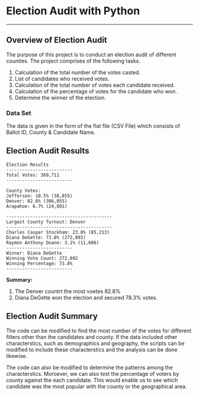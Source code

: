 # Election Audit with Python
---
## Overview of Election Audit
The purpose of this project is to conduct an election audit of different counties. The project comprises of the following tasks. 

1. Calculation of the total number of the votes casted. 
2. List of candidates who received votes.
3. Calculation of the total number of votes each candidate received.
4. Calculation of the percentage of votes for the candidate who won.
5. Determine the winner of the election.

### Data Set
The data is given in the form of the flat file (CSV File) which consists of Ballot ID, County & Candidate Name.

## Election Audit Results
~~~
Election Results
-------------------------
Total Votes: 369,711
-------------------------

County Votes:
Jefferson: 10.5% (38,855)
Denver: 82.8% (306,055)
Arapahoe: 6.7% (24,801)

----------------------------------------
Largest County Turnout: Denver
----------------------------------------
Charles Casper Stockham: 23.0% (85,213)
Diana DeGette: 73.8% (272,892)
Raymon Anthony Doane: 3.1% (11,606)
-------------------------
Winner: Diana DeGette
Winning Vote Count: 272,892
Winning Percentage: 73.8%
-------------------------
~~~

**Summary:**
1. The Denver countrt the most voetes 82.8%
2. Diana DeGette won the election and secured 78.3% votes.

## Election Audit Summary
The code can be modified to find the most number of the votes for different filters other than the candidates and county. If the data included other characterstics, such as demographics and geography, the scripts can be modified to include these characterstics and the analysis can be done likewise.

The code can also be modified to determine the patterns among the characterstics. Moroever, we can also test the percentage of voters by county against the each candidate. This would enable us to see which candidate was the most popular with the county or the geographical area.
